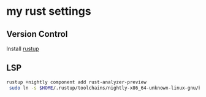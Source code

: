 # my rust settings

## Version Control

Install [rustup](https://rustup.rs/)

## LSP

```bash
rustup +nightly component add rust-analyzer-preview
 sudo ln -s $HOME/.rustup/toolchains/nightly-x86_64-unknown-linux-gnu/bin/rust-analyzer /usr/bin/rust-analyzer
```
